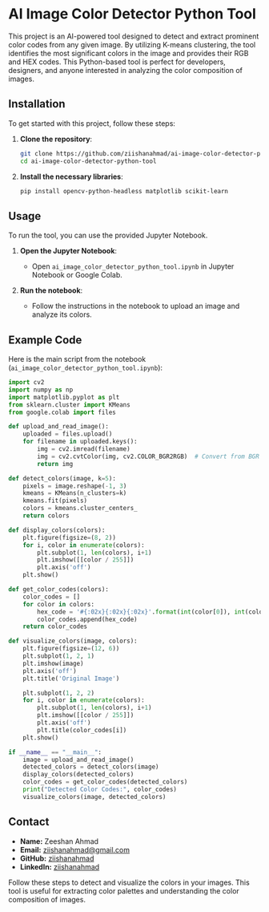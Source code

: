 
# AI Image Color Detector Python Tool

This project is an AI-powered tool designed to detect and extract prominent color codes from any given image. By utilizing K-means clustering, the tool identifies the most significant colors in the image and provides their RGB and HEX codes. This Python-based tool is perfect for developers, designers, and anyone interested in analyzing the color composition of images.

## Installation

To get started with this project, follow these steps:

1. **Clone the repository**:
    ```bash
    git clone https://github.com/ziishanahmad/ai-image-color-detector-python-tool.git
    cd ai-image-color-detector-python-tool
    ```

2. **Install the necessary libraries**:
    ```bash
    pip install opencv-python-headless matplotlib scikit-learn
    ```

## Usage

To run the tool, you can use the provided Jupyter Notebook.

1. **Open the Jupyter Notebook**:
    - Open `ai_image_color_detector_python_tool.ipynb` in Jupyter Notebook or Google Colab.

2. **Run the notebook**:
    - Follow the instructions in the notebook to upload an image and analyze its colors.

## Example Code

Here is the main script from the notebook (`ai_image_color_detector_python_tool.ipynb`):

```python
import cv2
import numpy as np
import matplotlib.pyplot as plt
from sklearn.cluster import KMeans
from google.colab import files

def upload_and_read_image():
    uploaded = files.upload()
    for filename in uploaded.keys():
        img = cv2.imread(filename)
        img = cv2.cvtColor(img, cv2.COLOR_BGR2RGB)  # Convert from BGR to RGB
        return img

def detect_colors(image, k=5):
    pixels = image.reshape(-1, 3)
    kmeans = KMeans(n_clusters=k)
    kmeans.fit(pixels)
    colors = kmeans.cluster_centers_
    return colors

def display_colors(colors):
    plt.figure(figsize=(8, 2))
    for i, color in enumerate(colors):
        plt.subplot(1, len(colors), i+1)
        plt.imshow([[color / 255]])
        plt.axis('off')
    plt.show()

def get_color_codes(colors):
    color_codes = []
    for color in colors:
        hex_code = '#{:02x}{:02x}{:02x}'.format(int(color[0]), int(color[1]), int(color[2]))
        color_codes.append(hex_code)
    return color_codes

def visualize_colors(image, colors):
    plt.figure(figsize=(12, 6))
    plt.subplot(1, 2, 1)
    plt.imshow(image)
    plt.axis('off')
    plt.title('Original Image')

    plt.subplot(1, 2, 2)
    for i, color in enumerate(colors):
        plt.subplot(1, len(colors), i+1)
        plt.imshow([[color / 255]])
        plt.axis('off')
        plt.title(color_codes[i])
    plt.show()

if __name__ == "__main__":
    image = upload_and_read_image()
    detected_colors = detect_colors(image)
    display_colors(detected_colors)
    color_codes = get_color_codes(detected_colors)
    print("Detected Color Codes:", color_codes)
    visualize_colors(image, detected_colors)
```

## Contact

- **Name:** Zeeshan Ahmad
- **Email:** [ziishanahmad@gmail.com](mailto:ziishanahmad@gmail.com)
- **GitHub:** [ziishanahmad](https://github.com/ziishanahmad)
- **LinkedIn:** [ziishanahmad](https://www.linkedin.com/in/ziishanahmad/)

Follow these steps to detect and visualize the colors in your images. This tool is useful for extracting color palettes and understanding the color composition of images.
